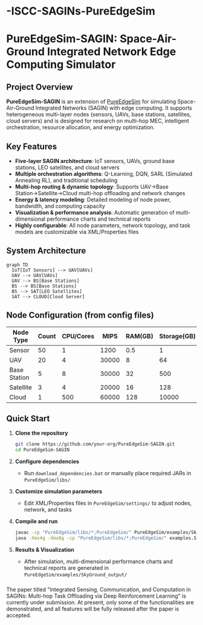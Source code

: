 # -ISCC-SAGINs-PureEdgeSim
# PureEdgeSim-SAGIN: Space-Air-Ground Integrated Network Edge Computing Simulator


## Project Overview

**PureEdgeSim-SAGIN** is an extension of [PureEdgeSim](https://github.com/CharafeddineMechalikh/PureEdgeSim) for simulating Space-Air-Ground Integrated Networks (SAGIN) with edge computing. It supports heterogeneous multi-layer nodes (sensors, UAVs, base stations, satellites, cloud servers) and is designed for research on multi-hop MEC, intelligent orchestration, resource allocation, and energy optimization.

## Key Features

- **Five-layer SAGIN architecture**: IoT sensors, UAVs, ground base stations, LEO satellites, and cloud servers
- **Multiple orchestration algorithms**: Q-Learning, DQN, SARL (Simulated Annealing RL), and traditional scheduling
- **Multi-hop routing & dynamic topology**: Supports UAV→Base Station→Satellite→Cloud multi-hop offloading and network changes
- **Energy & latency modeling**: Detailed modeling of node power, bandwidth, and computing capacity
- **Visualization & performance analysis**: Automatic generation of multi-dimensional performance charts and technical reports
- **Highly configurable**: All node parameters, network topology, and task models are customizable via XML/Properties files

## System Architecture

```mermaid
graph TD
  IoT[IoT Sensors] --> UAV[UAVs]
  UAV --> UAV[UAVs]
  UAV --> BS[Base Stations]
  BS --> BS[Base Stations]
  BS --> SAT[LEO Satellites]
  SAT --> CLOUD[Cloud Server]
```
## Node Configuration (from config files)

| Node Type   | Count | CPU/Cores | MIPS   | RAM(GB) | Storage(GB) | Battery/Power(Wh/W)   | Bandwidth(Mbps) | Config File         |
|-------------|-------|-----------|--------|---------|-------------|----------------------|-----------------|---------------------|
| Sensor      | 50    | 1         | 1200   | 0.5     | 1           | 50Wh, 0.01~0.5W      | 10              | edge_devices.xml    |
| UAV         | 20    | 4         | 30000  | 8       | 64          | 200Wh, 8~150W        | 100             | edge_devices.xml    |
| Base Station| 5     | 8         | 30000  | 32      | 500         | 30~300W              | 1000            | edge_datacenters.xml|
| Satellite   | 3     | 4         | 20000  | 16      | 128         | 30~100W              | 1000            | edge_datacenters.xml|
| Cloud       | 1     | 500       | 60000  | 128     | 10000       | 500~8000W            | 10000           | cloud.xml           |

## Quick Start

1. **Clone the repository**
   ```bash
   git clone https://github.com/your-org/PureEdgeSim-SAGIN.git
   cd PureEdgeSim-SAGIN
   ```

2. **Configure dependencies**
   - Run `download_dependencies.bat` or manually place required JARs in `PureEdgeSim/libs/`

3. **Customize simulation parameters**
   - Edit XML/Properties files in `PureEdgeSim/settings/` to adjust nodes, network, and tasks

4. **Compile and run**
   ```bash
   javac -cp "PureEdgeSim/libs/*;PureEdgeSim/" PureEdgeSim/examples/SkyGroundExampleSARL.java
   java -Xms4g -Xmx8g -cp "PureEdgeSim/libs/*;PureEdgeSim/" examples.SkyGroundExampleSARL --sarl
   ```

5. **Results & Visualization**
   - After simulation, multi-dimensional performance charts and technical reports are generated in `PureEdgeSim/examples/SkyGround_output/`

#####
The paper titled "Integrated Sensing, Communication, and Computation in SAGINs: Multi-hop Task Offloading via Deep Reinforcement Learning" is currently under submission. At present, only some of the functionalities are demonstrated, and all features will be fully released after the paper is accepted.
